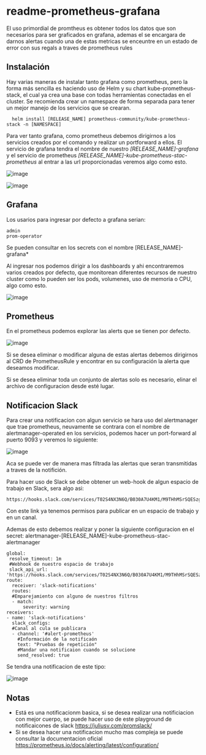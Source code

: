 # readme-prometheus-grafana

El uso primordial de promtheus es obtener todos los datos que son necesarios para ser graficados en grafana, ademas el se encargara de darnos alertas cuando una de estas metricas se enceuntre en un estado de error con sus regals a traves de prometheus rules 

## Instalación

Hay varias maneras de instalar tanto grafana como prometheus, pero la forma más sencilla es haciendo uso de Helm y su chart kube-prometheus-stack, el cual ya crea una base con todas herramientas conectadas en el cluster. Se recomienda crear un namespace de forma separada para tener un mejor manejo de los servicios que se crearan.

```console
  helm install [RELEASE_NAME] prometheus-community/kube-prometheus-stack -n [NAMESPACE]
```
Para ver tanto grafana, como prometheus debemos dirigirnos a los servicios creados por el comando y realizar un portforward a ellos. El servicio de grafana tendra el nombre de nuestro *[RELEASE_NAME]-grafana* y el servicio de prometheus *[RELEASE_NAME]-kube-prometheus-stac-prometheus* al entrar a las url proporcionadas veremos algo como esto.

![image](https://user-images.githubusercontent.com/44074556/151597557-c6a64757-838b-4836-91de-51dfb0b26c21.png)

![image](https://user-images.githubusercontent.com/44074556/151597474-e787e9c9-caa6-4f1e-94c0-6663506869c2.png)

## Grafana

Los usarios para ingresar por defecto a grafana serian:

```
admin
prom-operator
```
Se pueden consultar en los secrets con el nombre [RELEASE_NAME]-grafana*

Al ingresar nos podemos dirigir a los dashboards y ahi encontraremos varios creados por defecto, que monitorean diferentes recursos de nuestro cluster como lo pueden ser los pods, volumenes, uso de memoria o CPU, algo como esto.

![image](https://user-images.githubusercontent.com/44074556/151601868-6f879fc5-f0af-4c34-a654-188c1a636efb.png)

## Prometheus

En el prometheus podemos explorar las alerts que se tienen por defecto.

![image](https://user-images.githubusercontent.com/44074556/151600651-bdeb43a0-0773-4513-8d78-f5d4be99cd03.png)

Si se desea eliminar o modificar alguna de estas alertas debemos dirigirnos al CRD de PrometheusRule y encontrar en su configuración la alerta que deseamos modificar.

Si se desea eliminar toda un conjunto de alertas solo es necesario, elinar el archivo de configuracion desde esté lugar.

## Notificacion Slack

Para crear una notificacion con algun servicio se hara uso del alertmanager que trae prometheus, neuvamente se contrara con el nombre de alertmanager-operated en los servicios, podemos hacer un port-forward al puerto 9093 y veremos lo siguiente:

![image](https://user-images.githubusercontent.com/44074556/151602428-d86eada9-e1ef-42cf-816b-34f1d272cb8a.png)

Aca se puede ver de manera mas filtrada las alertas que seran transmitidas a traves de la notifición.

Para hacer uso de Slack se debe obtener un web-hook de algun espacio de trabajo en Slack, sera algo asi:

```
https://hooks.slack.com/services/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
```
Con este link ya tenemos permisos para publicar en un espacio de trabajo y en un canal.

Ademas de esto debemos realizar y poner la siguiente configuracion en el secret: alertmanager-[RELEASE_NAME]-kube-prometheus-stac-alertmanager

```
global:
 resolve_timeout: 1m
 #Webhook de nuestro espacio de trabajo
 slack_api_url: 'https://hooks.slack.com/services/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'
route:
  receiver: 'slack-notifications'  
  routes:
  #Emparejamiento con alguno de nuestros filtros
  - match:
      severity: warning
receivers:
- name: 'slack-notifications'
  slack_configs:
  #Canal al cula se publicara
  - channel: '#alert-prometheus'
    #Información de la notificaón
    text: "Pruebas de repetición"
    #Mandar una notificaion cuando se solucione
    send_resolved: true
```
Se tendra una notificacion de este tipo:

![image](https://user-images.githubusercontent.com/44074556/151603540-176f25eb-5733-4b6d-8a15-5de210b16b28.png)

## Notas

- Está es una notificacionm basica, si se desea realizar una notificiacion con mejor cuerpo, se puede hacer uso de este playground de notificaicones de slack https://juliusv.com/promslack/
- Si se desea hacer una notificacion mucho mas compleja se puede consultar la documentacion oficial https://prometheus.io/docs/alerting/latest/configuration/







